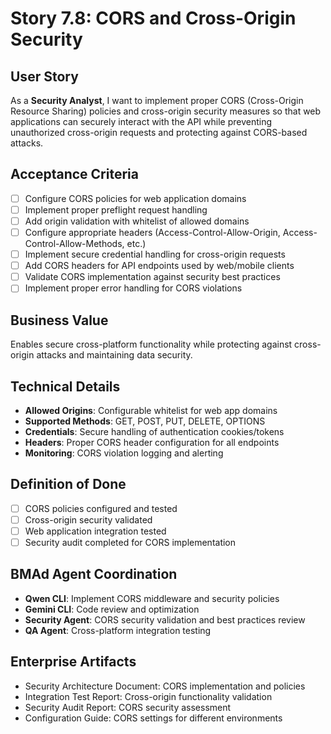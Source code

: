 # Story 7.8: CORS and Cross-Origin Security

## User Story
As a **Security Analyst**, I want to implement proper CORS (Cross-Origin Resource Sharing) policies and cross-origin security measures so that web applications can securely interact with the API while preventing unauthorized cross-origin requests and protecting against CORS-based attacks.

## Acceptance Criteria
- [ ] Configure CORS policies for web application domains
- [ ] Implement proper preflight request handling
- [ ] Add origin validation with whitelist of allowed domains
- [ ] Configure appropriate headers (Access-Control-Allow-Origin, Access-Control-Allow-Methods, etc.)
- [ ] Implement secure credential handling for cross-origin requests
- [ ] Add CORS headers for API endpoints used by web/mobile clients
- [ ] Validate CORS implementation against security best practices
- [ ] Implement proper error handling for CORS violations

## Business Value
Enables secure cross-platform functionality while protecting against cross-origin attacks and maintaining data security.

## Technical Details
- **Allowed Origins**: Configurable whitelist for web app domains
- **Supported Methods**: GET, POST, PUT, DELETE, OPTIONS
- **Credentials**: Secure handling of authentication cookies/tokens
- **Headers**: Proper CORS header configuration for all endpoints
- **Monitoring**: CORS violation logging and alerting

## Definition of Done
- [ ] CORS policies configured and tested
- [ ] Cross-origin security validated
- [ ] Web application integration tested
- [ ] Security audit completed for CORS implementation

## BMAd Agent Coordination
- **Qwen CLI**: Implement CORS middleware and security policies
- **Gemini CLI**: Code review and optimization
- **Security Agent**: CORS security validation and best practices review
- **QA Agent**: Cross-platform integration testing

## Enterprise Artifacts
- Security Architecture Document: CORS implementation and policies
- Integration Test Report: Cross-origin functionality validation
- Security Audit Report: CORS security assessment
- Configuration Guide: CORS settings for different environments